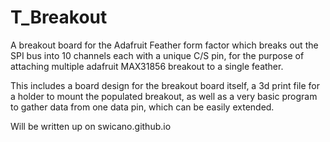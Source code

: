 # T_Breakout
A breakout board for the Adafruit Feather form factor which breaks out the SPI bus into 10 channels each with a unique C/S pin, for the purpose of attaching multiple adafruit MAX31856 breakout to a single feather.


This includes a board design for the breakout board itself, a 3d print file for a holder to mount the populated breakout, as well as a very basic program to gather data from one data pin, which can be easily extended.

Will be written up on swicano.github.io
